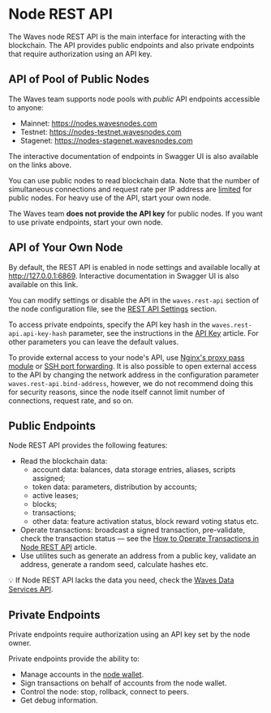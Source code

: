 # Node REST API

The Waves node REST API is the main interface for interacting with the blockchain. The API provides public endpoints and also private endpoints that require authorization using an API key.

## API of Pool of Public Nodes

The Waves team supports node pools with *public* API endpoints accessible to anyone:

* Mainnet: <https://nodes.wavesnodes.com>
* Testnet: <https://nodes-testnet.wavesnodes.com>
* Stagenet: <https://nodes-stagenet.wavesnodes.com>

The interactive documentation of endpoints in Swagger UI is also available on the links above.

You can use public nodes to read blockchain data. Note that the number of simultaneous connections and request rate per IP address are [limited](/en/waves-node/api-limitations-of-the-pool-of-public-nodes) for public nodes. For heavy use of the API, start your own node.

The Waves team **does not provide the API key** for public nodes. If you want to use private endpoints, start your own node.

## API of Your Own Node

By default, the REST API is enabled in node settings and available locally at <http://127.0.0.1:6869>. Interactive documentation in Swagger UI is also available on this link.

You can modify settings or disable the API in the `waves.rest-api` section of the node configuration file, see the [REST API Settings](/en/waves-node/node-configuration#rest-api-settings) section.

To access private endpoints, specify the API key hash in the `waves.rest-api.api-key-hash` parameter, see the instructions in the [API Key](/en/waves-node/node-api) article. For other parameters you can leave the default values.

To provide external access to your node's API, use [Nginx's proxy pass module](http://nginx.org/en/docs/http/ngx_http_proxy_module.html) or [SSH port forwarding](https://blog.trackets.com/2014/05/17/ssh-tunnel-local-and-remote-port-forwarding-explained-with-examples.html). It is also possible to open external access to the API by changing the network address in the configuration parameter `waves.rest-api.bind-address`, however, we do not recommend doing this for security reasons, since the node itself cannot limit number of connections, request rate, and so on.

## Public Endpoints

Node REST API provides the following features:

* Read the blockchain data:
   * account data: balances, data storage entries, aliases, scripts assigned;
   * token data: parameters, distribution by accounts;
   * active leases;
   * blocks;
   * transactions;
   * other data: feature activation status, block reward voting status etc.
* Operate transactions: broadcast a signed transaction, pre-validate, check the transaction status — see the [How to Operate Transactions in Node REST API](/en/waves-node/node-api/transactions) article.
* Use utilites such as generate an address from a public key, validate an address, generate a random seed, calculate hashes etc.

:bulb: If Node REST API lacks the data you need, check the [Waves Data Services API](/en/building-apps/waves-api-and-sdk/waves-data-service-api).

## Private Endpoints

Private endpoints require authorization using an API key set by the node owner.

Private endpoints provide the ability to:

* Manage accounts in the [node wallet](/en/waves-node/how-to-work-with-node-wallet).
* Sign transactions on behalf of accounts from the node wallet.
* Control the node: stop, rollback, connect to peers.
* Get debug information.
